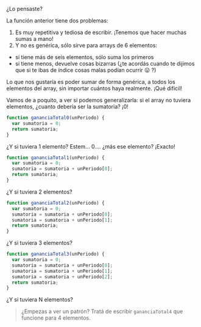 ¿Lo pensaste?

La función anterior tiene dos problemas:

1. Es muy repetitiva y tediosa de escribir. ¡Tenemos que hacer muchas sumas a mano!
1. Y no es genérica, sólo sirve para arrays de 6 elementos:

  * si tiene más de seis elementos, sólo suma los primeros
  * si tiene menos, devuelve cosas bizarras (¿te acordás cuando te dijimos que si te ibas de índice cosas malas podían ocurrir :stuck_out_tongue: ?)

Lo que nos gustaría es poder sumar de forma genérica, a todos los elementos del array, sin importar cuántos haya realmente. ¡Qué difícil!

Vamos de a poquito, a ver si podemos generalizarla: si el array no tuviera elementos, ¿cuanto debería ser la sumatoria? ¡0!

```javascript
function gananciaTotal0(unPeriodo) {
  var sumatoria = 0;
  return sumatoria;
}
```

¿Y si tuviera 1 elemento? Estem... 0.... ¿más ese elemento? ¡Exacto!

```javascript
function gananciaTotal1(unPeriodo) {
  var sumatoria = 0;
  sumatoria = sumatoria + unPeriodo[0];
  return sumatoria;
}
```

¿Y si tuviera 2 elementos?

```javascript
function gananciaTotal2(unPeriodo) {
  var sumatoria = 0;
  sumatoria = sumatoria + unPeriodo[0];
  sumatoria = sumatoria + unPeriodo[1];
  return sumatoria;
}
```

¿Y si tuviera 3 elementos?

```javascript
function gananciaTotal3(unPeriodo) {
  var sumatoria = 0;
  sumatoria = sumatoria + unPeriodo[0];
  sumatoria = sumatoria + unPeriodo[1];
  sumatoria = sumatoria + unPeriodo[2];
  return sumatoria;
}
```

¿Y si tuviera N elementos?

> ¿Empezas a ver un patrón? Tratá de escribir `gananciaTotal4` que funcione para 4 elementos.